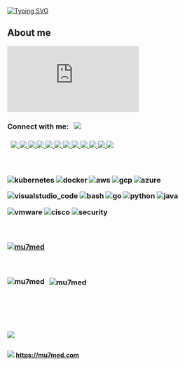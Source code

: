   [![Typing SVG](https://readme-typing-svg.demolab.com?font=Fira+Code&weight=600&size=20&pause=1000&random=false&width=435&lines=%F0%9F%91%8B+Hi%2C+I%E2%80%99m+Mu7med)](https://git.io/typing-svg)

## **About me**
[![Typing SVG](https://readme-typing-svg.demolab.com?font=Fira+Code&size=17&duration=2000&pause=300&color=EBE3B5&multiline=true&repeat=false&random=false&width=1350&height=150&lines=%F0%9F%91%A8%E2%80%8D%F0%9F%92%BB+As+a+DevOps+Engineer%2C+I+love+crafting+automated+solutions+that+simplify+complex+processes+and+improve+efficiency.;&nbsp;&nbsp;&nbsp;I+have+hands-on+experience+with+various+tools+and+technologies.+and+I'm+always+up+for+a+challenge+and+love+to+learn+new+things.;%F0%9F%91%80+I%E2%80%99m+interested+in+technology+in+general+and+specifically+in+DevOps+-+GitOps+culture.;%F0%9F%8C%B1+I%E2%80%99m+currently+working+on+some+DevOps+exercises+and+various+related+technical+topics.;%F0%9F%92%9E%EF%B8%8F+I%E2%80%99m+looking+to+collaborate+on+GitOps+eco-systems+projects.;%F0%9F%93%AB+How+to+reach+me+please+DM+on+mu7med%40outlook.com)](https://mu7med.com)

<p align="left">
<h3 align="left">Connect with me:&nbsp;&nbsp;
  
  <a aria-label="linkedin" alt=linkedin href="https://www.linkedin.com/in/mohammed--abdullah/">
    <img src="https://github.com/mu7med/mu7med/assets/20521095/43de4637-a04e-45a5-bbad-a777703e005b">
  </a>
</h3>
<h3 align="left">&nbsp;</h>

  <a href="https://mu7medcom.slack.com/team/U06EHNQSD0C">
    <img src=https://img.shields.io/badge/Slack-4A154B?style=for-the-badge&logo=slack&logoColor=white>
  </a>
  <a href="#">
    <img src=https://img.shields.io/badge/Zoom-2D8CFF?style=for-the-badge&logo=zoom&logoColor=white)>
  </a>
  <a href="#">
    <img src=https://img.shields.io/badge/Linux-FCC624?style=for-the-badge&logo=linux&logoColor=black>
  </a>
  <a href="#">
    <img src=https://img.shields.io/badge/Windows-0078D6?style=for-the-badge&logo=windows&logoColor=white>
  </a>
  <a href="#">
    <img src=https://img.shields.io/badge/WSL-0a97f5?style=for-the-badge&logo=linux&logoColor=white>
  </a>
  <a href="#">
    <img src=https://img.shields.io/badge/Oracle-F80000?style=for-the-badge&logo=oracle&logoColor=black>
  </a>
  <a href="#">
    <img src=https://img.shields.io/badge/Prometheus-E6522C?style=for-the-badge&logo=Prometheus&logoColor=white>
  </a>
  <a href="#">
    <img src=https://img.shields.io/badge/terraform-%235835CC.svg?style=for-the-badge&logo=terraform&logoColor=white>
  </a>
  <a href="#">
    <img src=	https://img.shields.io/badge/Jenkins-D24939?style=for-the-badge&logo=Jenkins&logoColor=white>
  </a>
    <a href="#">
    <img src=https://img.shields.io/badge/GitHub%20Actions-2088FF.svg?style=for-the-badge&logo=GitHub-Actions&logoColor=white>
  </a>
  <a href="#">
    <img src=https://img.shields.io/badge/Notion-%23000000.svg?style=for-the-badge&logo=notion&logoColor=white>
  </a>
  <a href="#">
    <img src=https://img.shields.io/badge/ansible-%231A1918.svg?style=for-the-badge&logo=ansible&logoColor=white>
  </a>
</p>
<h3 align="left">&nbsp;</h>

<p>

  ![kubernetes](https://github.com/mu7med/mu7med/assets/20521095/b1ba5a8b-f175-43c6-b049-5538342af124)
  ![docker](https://github.com/mu7med/mu7med/assets/20521095/6e2f624d-9912-4343-b5b2-9f9c3dfb7be6)
  ![aws](https://github.com/mu7med/mu7med/assets/20521095/4f49dd4c-983f-406d-a946-8a8cfdaf402b)
  ![gcp](https://github.com/mu7med/mu7med/assets/20521095/447b8811-1588-4a3c-9502-67f413930dcc)
  ![azure](https://github.com/mu7med/mu7med/assets/20521095/789d0d75-cb48-4eff-9096-e62e0349041b)

</p>

<p>

  ![visualstudio_code](https://github.com/mu7med/mu7med/assets/20521095/eb4b4488-9442-4382-a093-65fd15edde54)
  ![bash](https://github.com/mu7med/mu7med/assets/20521095/671bd737-d1ac-463d-a54f-56686f82cf42)
  ![go](https://github.com/mu7med/mu7med/assets/20521095/09a06a53-b4b7-4de5-a767-4e4e24f64dec)
  ![python](https://github.com/mu7med/mu7med/assets/20521095/215c2294-c862-43f0-8c57-4617f2dad223)
  ![java](https://github.com/mu7med/mu7med/assets/20521095/491ddb5a-6cf3-46b7-adf5-069f346e42fd)
  
</p>

<p>
  
  ![vmware](https://github.com/mu7med/mu7med/assets/20521095/dff48194-38c8-42dc-b88a-33941eeb47e2)
  ![cisco](https://github.com/mu7med/mu7med/assets/20521095/dc06922f-bc7c-472f-a7f4-2469182b2639)
  ![security](https://github.com/mu7med/mu7med/assets/20521095/0a2c0cae-cf15-43ba-9db8-b80aae492a83)

</p>

<h3 align="left">&nbsp;</h>

<p align="left">
  <a href="https://github.com/mu7med/github-profile-trophy">
    <img src="https://github-profile-trophy.vercel.app/?username=mu7med&theme=darkhub&rank=-?" alt="mu7med" />
  </a>
</p>

<h3 align="left">&nbsp;</h>

<p>
  <img align="left" src="https://github-readme-stats.vercel.app/api/top-langs?username=mu7med&show_icons=true&locale=en&layout=compact" alt="mu7med" />&nbsp;
  <img align="center" src="https://github-readme-stats.vercel.app/api?username=mu7med&show_icons=true&locale=en" alt="mu7med" />
</p>

<h1 align="left">&nbsp;</h>

<p align="left">
  <img src=https://img.shields.io/badge/Made%20with-Markdown-1f425f.svg>
</p>
<p style="font-size:14px">
  <img src=https://img.shields.io/website-up-down-green-red/http/monip.org.svg> <a href="url">https://mu7med.com</a>
</p>

